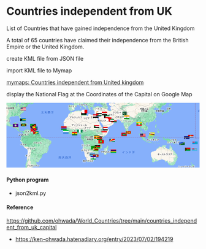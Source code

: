 Countries independent from UK
===============

List of Countries that have gained independence from the United Kingdom

A total of 65 countries have claimed their independence from the British Empire or the United Kingdom.

create KML file from JSON file

import KML file to Mymap

[mymaps: Countries independent from United kingdom](https://www.google.com/maps/d/viewer?mid=1AtQyqMnvcxd8BSx-Rjqqf_90FYC6ZFw&ll=1.540765291001179%2C0&z=2)

display the National Flag at the Coordinates of the Capital on Google Map

![countries independent from uk](https://github.com/ohwada/World_Countries/blob/main/national_flags_gmap/countries_independent_from_uk/screenshots/countries_independent_from_uk.png)

#### Python program
- json2kml.py

#### Reference
https://github.com/ohwada/World_Countries/tree/main/countries_independent_from_uk_capital
- https://ken-ohwada.hatenadiary.org/entry/2023/07/02/194219
